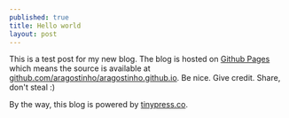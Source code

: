```yaml
---
published: true
title: Hello world
layout: post
---
```

This is a test post for my new blog. The blog is hosted on [Github Pages](http://pages.github.com/) which means the source is available at [github.com/aragostinho/aragostinho.github.io](http://github.com/aragostinho/aragostinho.github.io). Be nice. Give credit. Share, don't steal :)

By the way, this blog is powered by [tinypress.co](https://tinypress.co).